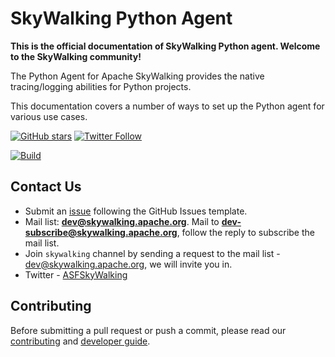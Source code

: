 # SkyWalking Python Agent

**This is the official documentation of SkyWalking Python agent. Welcome to the SkyWalking community!**

The Python Agent for Apache SkyWalking provides the native tracing/logging abilities for Python projects.

This documentation covers a number of ways to set up the Python agent for various use cases.

[![GitHub stars](https://img.shields.io/github/stars/apache/skywalking-python.svg?style=for-the-badge&label=Stars&logo=github)](https://github.com/apache/skywalking-python)
[![Twitter Follow](https://img.shields.io/twitter/follow/asfskywalking.svg?style=for-the-badge&label=Follow&logo=twitter)](https://twitter.com/AsfSkyWalking)

[![Build](https://github.com/apache/skywalking-python/workflows/Build/badge.svg?branch=master)](https://github.com/apache/skywalking-python/actions?query=branch%3Amaster+event%3Apush+workflow%3A%22Build%22)

## Contact Us

* Submit an [issue](https://github.com/apache/skywalking/issues/new) following the GitHub Issues template.
* Mail list: **dev@skywalking.apache.org**. 
Mail to **dev-subscribe@skywalking.apache.org**, follow the reply to subscribe the mail list.
* Join `skywalking` channel by sending a request to the mail list - dev@skywalking.apache.org, we will invite you in.
* Twitter - [ASFSkyWalking](https://twitter.com/AsfSkyWalking)

## Contributing

Before submitting a pull request or push a commit, please read our [contributing](https://github.com/apache/skywalking-python/blob/master/CONTRIBUTING.md) and [developer guide](en/contribution/Developer.md).
